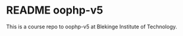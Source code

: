 README oophp-v5
=========================


This is a course repo to oophp-v5 at Blekinge Institute of Technology.
